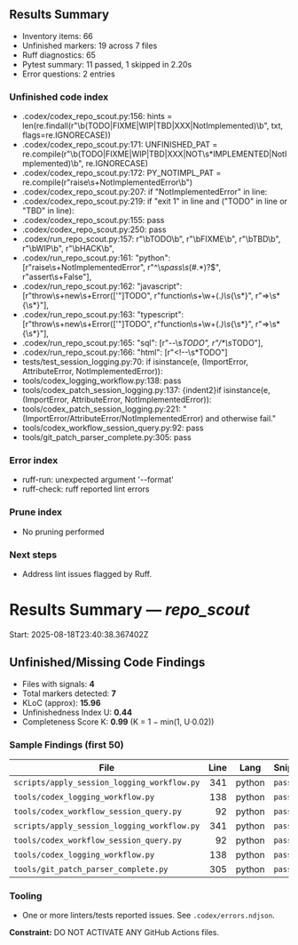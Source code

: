 ## Results Summary
* Inventory items: 66
* Unfinished markers: 19 across 7 files
* Ruff diagnostics: 65
* Pytest summary: 11 passed, 1 skipped in 2.20s
* Error questions: 2 entries

### Unfinished code index
- .codex/codex_repo_scout.py:156: hints = len(re.findall(r"\b(TODO|FIXME|WIP|TBD|XXX|NotImplemented)\b", txt, flags=re.IGNORECASE))
- .codex/codex_repo_scout.py:171: UNFINISHED_PAT = re.compile(r"\b(TODO|FIXME|WIP|TBD|XXX|NOT\s*IMPLEMENTED|NotImplemented)\b", re.IGNORECASE)
- .codex/codex_repo_scout.py:172: PY_NOTIMPL_PAT = re.compile(r"raise\s+NotImplementedError\b")
- .codex/codex_repo_scout.py:207: if "NotImplementedError" in line:
- .codex/codex_repo_scout.py:219: if "exit 1" in line and ("TODO" in line or "TBD" in line):
- .codex/codex_repo_scout.py:155: pass
- .codex/codex_repo_scout.py:250: pass
- .codex/run_repo_scout.py:157: r"\bTODO\b", r"\bFIXME\b", r"\bTBD\b", r"\bWIP\b", r"\bHACK\b",
- .codex/run_repo_scout.py:161: "python": [r"raise\s+NotImplementedError", r"^\s*pass\s*(#.*)?$", r"assert\s+False"],
- .codex/run_repo_scout.py:162: "javascript": [r"throw\s+new\s+Error\(['\"]TODO", r"function\s+\w+\(.*\)\s*{\s*}", r"=>\s*{\s*}"],
- .codex/run_repo_scout.py:163: "typescript": [r"throw\s+new\s+Error\(['\"]TODO", r"function\s+\w+\(.*\)\s*{\s*}", r"=>\s*{\s*}"],
- .codex/run_repo_scout.py:165: "sql": [r"--\s*TODO", r"/\*\s*TODO"],
- .codex/run_repo_scout.py:166: "html": [r"<!--\s*TODO"]
- tests/test_session_logging.py:70: if isinstance(e, (ImportError, AttributeError, NotImplementedError)):
- tools/codex_logging_workflow.py:138: pass
- tools/codex_patch_session_logging.py:137: {indent2}if isinstance(e, (ImportError, AttributeError, NotImplementedError)):
- tools/codex_patch_session_logging.py:221: "(ImportError/AttributeError/NotImplementedError) and otherwise fail."
- tools/codex_workflow_session_query.py:92: pass
- tools/git_patch_parser_complete.py:305: pass

### Error index
- ruff-run: unexpected argument '--format'
- ruff-check: ruff reported lint errors

### Prune index
- No pruning performed

### Next steps
- Address lint issues flagged by Ruff.
# Results Summary — _repo_scout_  
Start: 2025-08-18T23:40:38.367402Z
## Unfinished/Missing Code Findings
- Files with signals: **4**
- Total markers detected: **7**
- KLoC (approx): **15.96**
- Unfinishedness Index U: **0.44**
- Completeness Score K: **0.99** (K = 1 − min(1, U·0.02))
### Sample Findings (first 50)
| File | Line | Lang | Snippet |
|---|---:|---|---|
| `scripts/apply_session_logging_workflow.py` | 341 | python | `pass` |
| `tools/codex_logging_workflow.py` | 138 | python | `pass` |
| `tools/codex_workflow_session_query.py` | 92 | python | `pass` |
| `scripts/apply_session_logging_workflow.py` | 341 | python | `pass` |
| `tools/codex_workflow_session_query.py` | 92 | python | `pass` |
| `tools/codex_logging_workflow.py` | 138 | python | `pass` |
| `tools/git_patch_parser_complete.py` | 305 | python | `pass` |
### Tooling
- One or more linters/tests reported issues. See `.codex/errors.ndjson`.

**Constraint:** DO NOT ACTIVATE ANY GitHub Actions files.

